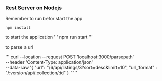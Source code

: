 ### Rest Server on Nodejs

Remember to run befor start the app
```
npm install
```

to start the application
'''
npm run start 
'''

to parse a url

'''
curl --location --request POST 'localhost:3000/parsepath' \
--header 'Content-Type: application/json' \
--data-raw '{
    "url": "/6/api/listings/3?sort=desc&limit=10",
    "url_format" : "/:version/api/:collection/:id"
}
'
'''

